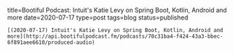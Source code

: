 
title=Bootiful Podcast: Intuit's Katie Levy on Spring Boot, Kotlin, Android and more
date=2020-07-17
type=post
tags=blog
status=published
~~~~~~
[(2020-07-17) Intuit's Katie Levy on Spring Boot, Kotlin, Android and more](http://api.bootifulpodcast.fm/podcasts/70c31ba4-f424-43a3-bbec-6f891aee6610/produced-audio) 
            